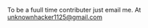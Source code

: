 To be a fuull time contributer just email me. At [unknownhacker1125@gmail.com](mailto:unknownhacker1125@gmail.com)
